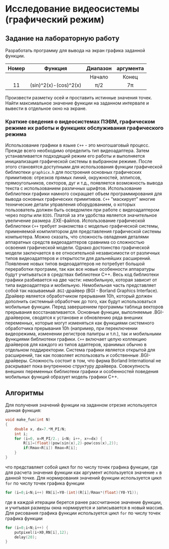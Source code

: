 # Исследование видеосистемы (графический режим)

## Задание на лабораторную работу

Разработать программу для вывода на экран графика заданной функции.

Номер | Функция | Диапазон | аргумента 
:----:|:---------:|:---:| :---:
||| Начало | Конец
11 |(sin)^2(x)-(cos)^2(x) | π/2 | 7π

Произвести разметку осей и проставить истинные значения точек.</br>
Найти максимальное значение функции на заданном интервале и вывести в отдельное окно на экране.

### Краткие сведения о видеосистемах ПЭВМ, графическом режиме их работы и функциях обслуживания графического режима

Использование графики в языке `С++` - это многошаговый процесс. Прежде всего необходимо определить тип видеоадаптера. Затем устанавливается подходящий режим его работы и выполняется инициализация графической системы в выбранном режиме. После этого становятся доступными для использования функции графической библиотеки `graphicx.h` для построения основных графических примитивов: отрезков прямых линий, окружностей, эллипсов, прямоугольников, секторов, дуг и т.д., появляется возможность вывода текста с использованием различных шрифтов.
Использование библиотеки графики намного сокращает объем программирования для вывода основных графических примитивов. `С++` "маскирует" многие технические детали управления оборудованием, о которых пользователь должен быть осведомлен при работе с видеоадаптером через порты или `BIOS`. Платой за эти удобства является значительное увеличение размера .ЕХЕ-файлов. Использование графической библиотеки `С++` требует знакомства с моделью графической системы, применяемой компилятором для представления графической системы компьютера. Можно сказать, что сложность овладения деталями аппаратных средств видеоадаптеров сравнима со сложностью освоения графической модели. Однако достоинство графической модели заключается в ее относительной независимости от различных типов видеоадаптеров и открытости для дальнейших расширений. Появление новых типов видеоадаптеров не потребует большой переработки программ, так как все новые особенности аппаратуры будут учитываться в средствах библиотеки С++.
Весь код библиотеки графики разбивается на две части: немобильную, которая зависит от типа видеоадаптера и мобильную.
Немобильная часть представляет собой так называемый .`BGI`-драйвер (BGI - Borland Graphics Interface). Драйвер является обработчиком прерывания 10h, который должен дополнить системный обработчик до того, как будут использоваться мобильные функции. Перед завершением программы таблица векторов прерывания восстанавливается.
Основные функции, выполняемые .BGI-драйвером, сводятся к установке и обновлению ряда внешних переменных, которые могут изменяться как функциями системного обработчика прерывания 10h (например, при переключении видеорежима, изменении регистров палитры и т.п.), так и мобильными функциями библиотеки графики. `С++` включает целую коллекцию драйверов для каждого из типов адаптеров, хранимых обычно в отдельном поддиректории. Система графики является открытой для расширений, так как позволяет использовать и собственные .BGI-драйверы. Сложность состоит в том, что фирма Borland International не раскрывает пока внутреннюю структуру драйвера.
Совокупность внешних переменных библиотеки графики и особенностей поведения мобильных функций образует модель графики С++.

## Алгоритмы

Для получения значений функции на заданном отрезке используется данная функция:

```C++
void make_fun(int N)
{
    double x, dx=7.*M_PI/N;
    int i;
    for (i=0, x=M_PI/2.; i<N; i++, x+=dx) {
        R[i]=(float)(pow(sin(x),2)-pow(cos(x),2)); 
        if(Rmax<R[i]) Rmax=R[i];
    }
}
```

что представляет собой цикл for по числу точек графика функции, где для расчета значения функции как аргумент используется значение `х` в данной точке.
Для нормирования значений функции используется цикл `for` по числу точек графика функции

```C++
for (i=0;i<N;i++) RN[i]=Y0-(int)(R[i]/Rmax*(float)(Y0-Y1));
```

где в каждой итерации берется ранее рассчитанное значение функции, и учитывая размеры окна нормируется и записывается в новый массив.
Для рисования графика функции используется цикл `for` по числу точек графика функции

```C++
for (i=0;i<N;i++) {
    putpixel(i+X0,RN[i],12);
    delay(20);
}
```
